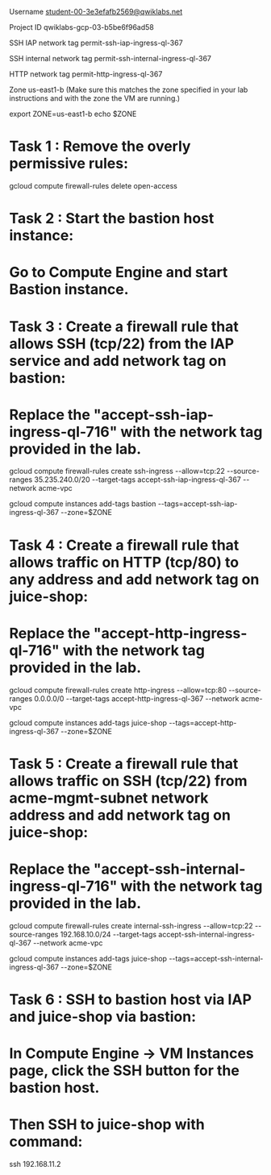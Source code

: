 Username
student-00-3e3efafb2569@qwiklabs.net

Project ID
qwiklabs-gcp-03-b5be6f96ad58

SSH IAP network tag
permit-ssh-iap-ingress-ql-367

SSH internal network tag
permit-ssh-internal-ingress-ql-367

HTTP network tag
permit-http-ingress-ql-367

Zone
us-east1-b (Make sure this matches the zone specified in your lab instructions and with the zone the VM are running.)




export ZONE=us-east1-b
echo $ZONE


# Task 1 : Remove the overly permissive rules:

gcloud compute firewall-rules delete open-access



# Task 2 : Start the bastion host instance:

# Go to Compute Engine and start Bastion instance.



# Task 3 : Create a firewall rule that allows SSH (tcp/22) from the IAP service and add network tag on bastion:

# Replace the "accept-ssh-iap-ingress-ql-716" with the network tag provided in the lab. 

gcloud compute firewall-rules create ssh-ingress --allow=tcp:22 --source-ranges 35.235.240.0/20 --target-tags accept-ssh-iap-ingress-ql-367 --network acme-vpc

gcloud compute instances add-tags bastion --tags=accept-ssh-iap-ingress-ql-367 --zone=$ZONE



# Task 4 : Create a firewall rule that allows traffic on HTTP (tcp/80) to any address and add network tag on juice-shop:
# Replace the "accept-http-ingress-ql-716" with the network tag provided in the lab. 

gcloud compute firewall-rules create http-ingress --allow=tcp:80 --source-ranges 0.0.0.0/0 --target-tags accept-http-ingress-ql-367 --network acme-vpc

gcloud compute instances add-tags juice-shop --tags=accept-http-ingress-ql-367 --zone=$ZONE



# Task 5 : Create a firewall rule that allows traffic on SSH (tcp/22) from acme-mgmt-subnet network address and add network tag on juice-shop:
# Replace the "accept-ssh-internal-ingress-ql-716" with the network tag provided in the lab. 

gcloud compute firewall-rules create internal-ssh-ingress --allow=tcp:22 --source-ranges 192.168.10.0/24 --target-tags accept-ssh-internal-ingress-ql-367 --network acme-vpc

gcloud compute instances add-tags juice-shop --tags=accept-ssh-internal-ingress-ql-367 --zone=$ZONE



# Task 6 : SSH to bastion host via IAP and juice-shop via bastion:

# In Compute Engine -> VM Instances page, click the SSH button for the bastion host. 
# Then SSH to juice-shop with command:

ssh 192.168.11.2